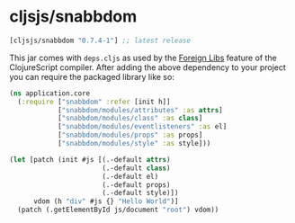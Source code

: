 # cljsjs/snabbdom
[](dependency)
```clojure
[cljsjs/snabbdom "0.7.4-1"] ;; latest release
```
[](/dependency)

This jar comes with `deps.cljs` as used by the [Foreign Libs][flibs] feature
of the ClojureScript compiler. After adding the above dependency to your project
you can require the packaged library like so:

```clojure
(ns application.core
  (:require ["snabbdom" :refer [init h]]
            ["snabbdom/modules/attributes" :as attrs]
            ["snabbdom/modules/class" :as class]
            ["snabbdom/modules/eventlisteners" :as el]
            ["snabbdom/modules/props" :as props]
            ["snabbdom/modules/style" :as style]))

(let [patch (init #js [(.-default attrs)
                       (.-default class)
                       (.-default el)
                       (.-default props)
                       (.-default style)])
      vdom (h "div" #js {} "Hello World")]
  (patch (.getElementById js/document "root") vdom))

```
[flibs]: https://clojurescript.org/reference/packaging-foreign-deps
